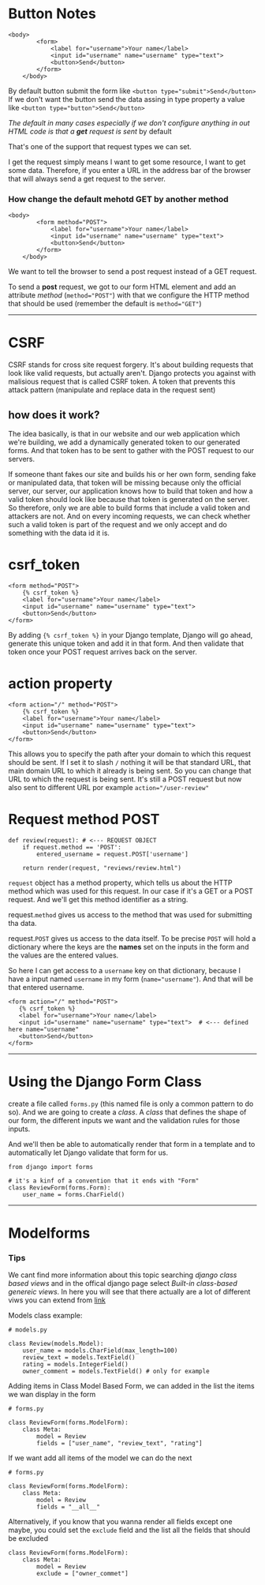 # Button Notes

```
<body>
        <form>
            <label for="username">Your name</label>
            <input id="username" name="username" type="text">
            <button>Send</button>
        </form>
    </body>
```

By default button submit the form like `<button type="submit">Send</button>`
If we don't want the button send the data assing in type property a value like `<button type="button">Send</button>`

*The default in many cases especially if we don't configure anything in out HTML code is that a **get** request is sent* by default

That's one of the support that request types we can set.

I get the request simply means I want to get some resource, I want to get some data.
Therefore, if you enter a URL in the address bar of the browser that will always send a get request to the server.


### How change the default mehotd GET by another method

```
<body>
        <form method="POST">
            <label for="username">Your name</label>
            <input id="username" name="username" type="text">
            <button>Send</button>
        </form>
    </body>
```

We want to tell the browser to send a post request instead of a GET request.

To send a **post** request, we got to our form HTML element and add an attribute *method* (`method="POST"`) with that we configure the HTTP method that should be used (remember the default is `method="GET"`)


---

# CSRF

CSRF stands for cross site request forgery.
It's about building requests that look like valid requests, but actually aren't.
Django protects you against with malisious request that is called CSRF token. A token that prevents this attack pattern (manipulate and replace data in the request sent)

## how does it work?

The idea basically, is that in our website and our web application which we're building, we add a dynamically generated token to our generated forms. 
And that token has to be sent to gather with the POST request to our servers. 

If someone thant fakes our site and builds his or her own form, sending fake or manipulated data, that token will be missing because only the official server, our server, our application knows how to build that token and how a valid token should look like because that token is generated on the server.
So therefore, only we are able to build forms that include a valid token and attackers are not.
And on every incoming requests, we can check whether such a valid token is part of the request and we only accept and do something with the data id it is.

# csrf_token

```
<form method="POST">
    {% csrf_token %}
    <label for="username">Your name</label>
    <input id="username" name="username" type="text">
    <button>Send</button>
</form>
```

By adding `{% csrf_token %}` in your Django template, Django will go ahead, generate this unique token and add it in that form.
And then validate that token once your POST request arrives back on the server.

# action property

```
<form action="/" method="POST">
    {% csrf_token %}
    <label for="username">Your name</label>
    <input id="username" name="username" type="text">
    <button>Send</button>
</form>
```

This allows you to specify the path after your domain to which this request should be sent.
If I set it to slash `/` nothing it will be that standard URL, that main domain URL to which it already is being sent.
So you can change that URL to which the request is being sent.
It's still a POST request but now also sent to different URL por example `action="/user-review"`


# Request method POST

```
def review(request): # <--- REQUEST OBJECT
    if request.method == 'POST':
        entered_username = request.POST['username']

    return render(request, "reviews/review.html")
```

`request` object has a method property, which tells us about the HTTP method which was used for this request. 
In our case if it's a GET or a POST request. And we'll get this method identifier as a string.

request.`method` gives us access to the method that was used for submitting tha data.

request.`POST` gives us access to the data itself.
To be precise `POST` will hold a dictionary where the keys are the **names** set on the inputs in the form and the values are the entered values.


So here I can get access to a `username` key on that dictionary, because I have a input named `username` in my form (`name="username"`).
And that will be that entered username.

 ```
 <form action="/" method="POST">
    {% csrf_token %}
    <label for="username">Your name</label>
    <input id="username" name="username" type="text">  # <--- defined here name="username"
    <button>Send</button>
</form>
 ```

---

# Using the Django Form Class

create a file called `forms.py` (this named file is only a common pattern to do so). And we are going to create a *class*. A *class* that defines the shape of our form, the different inputs we want and the validation rules for those inputs.

And we'll then be able to automatically render that form in a template and to automatically let Django validate that form for us.

```
from django import forms

# it's a kinf of a convention that it ends with "Form"
class ReviewForm(forms.Form):
    user_name = forms.CharField()
```

---

# Modelforms

###  Tips

We cant find more information about this topic searching *django class based views* and in the offical django page select *Built-in class-based genereic views*. In here you will see that there actually are a lot of different viws you can extend from 
[link](https://docs.djangoproject.com/en/4.1/topics/class-based-views/)


Models class example:
```
# models.py

class Review(models.Model):
    user_name = models.CharField(max_length=100)
    review_text = models.TextField()
    rating = models.IntegerField()
    owner_comment = models.TextField() # only for example
```

Adding items in Class Model Based Form, we can added in the list the items we wan display in the form
```
# forms.py

class ReviewForm(forms.ModelForm):
    class Meta:
        model = Review
        fields = ["user_name", "review_text", "rating"]
```

If we want add all items of the model we can do the next
```
# forms.py

class ReviewForm(forms.ModelForm):
    class Meta:
        model = Review
        fields = "__all__"
```

Alternatively, if you know that you wanna render all fields except one maybe, you could set the `exclude` field and the list all the fields that should be excluded

```
class ReviewForm(forms.ModelForm):
    class Meta:
        model = Review
        exclude = ["owner_commet"]
